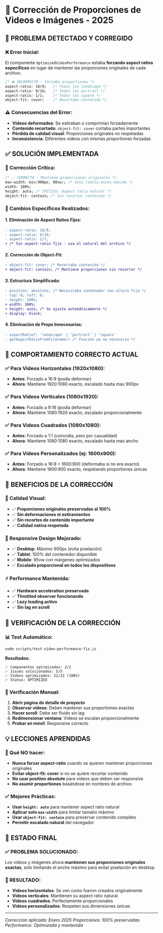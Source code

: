 # 🎯 Corrección de Proporciones de Videos e Imágenes - 2025

## 🐛 **PROBLEMA DETECTADO Y CORREGIDO**

### **❌ Error Inicial:**
El componente `OptimizedVideoPerformance` estaba **forzando aspect ratios específicos** en lugar de mantener las proporciones originales de cada archivo:

```css
/* ❌ INCORRECTO - Forzaba proportiones */
aspect-ratio: 16/9;   /* Todos los landscape */
aspect-ratio: 9/16;   /* Todos los portrait */
aspect-ratio: 1/1;    /* Todos los square */
object-fit: cover;    /* Recortaba contenido */
```

### **⚠️ Consecuencias del Error:**
- **Videos deformados**: Se estiraban o comprimían forzadamente
- **Contenido recortado**: `object-fit: cover` cortaba partes importantes
- **Pérdida de calidad visual**: Proporciones originales no respetadas
- **Inconsistencia**: Diferentes videos con mismas proportiones forzadas

## ✅ **SOLUCIÓN IMPLEMENTADA**

### **🎯 Corrección Crítica:**
```css
/* ✅ CORRECTO - Mantiene proporciones originales */
max-width: min(900px, 90vw); /* Solo limita ancho máximo */
width: 100%;
height: auto; /* CRÍTICO: Aspect ratio natural */
object-fit: contain; /* Sin recortar contenido */
```

### **🔧 Cambios Específicos Realizados:**

#### **1. Eliminación de Aspect Ratios Fijos:**
```diff
- aspect-ratio: 16/9;
- aspect-ratio: 9/16; 
- aspect-ratio: 1/1;
+ /* Sin aspect-ratio fijo - usa el natural del archivo */
```

#### **2. Corrección de Object-Fit:**
```diff
- object-fit: cover; /* Recortaba contenido */
+ object-fit: contain; /* Mantiene proporciones sin recortar */
```

#### **3. Estructura Simplificada:**
```diff
- position: absolute; /* Necesitaba contenedor con altura fija */
- top: 0; left: 0;
- height: 100%;
+ width: 100%;
+ height: auto; /* Se ajusta automáticamente */
+ display: block;
```

#### **4. Eliminación de Props Innecesarias:**
```diff
- aspectRatio?: 'landscape' | 'portrait' | 'square'
- getAspectRatioFromFilename() /* Función ya no necesaria */
```

## 🎯 **COMPORTAMIENTO CORRECTO ACTUAL**

### **✅ Para Videos Horizontales (1920x1080):**
- **Antes**: Forzado a 16:9 (podía deformar)
- **Ahora**: Mantiene 1920:1080 exacto, escalado hasta max 900px

### **✅ Para Videos Verticales (1080x1920):**
- **Antes**: Forzado a 9:16 (podía deformar)
- **Ahora**: Mantiene 1080:1920 exacto, escalado proporcionalmente

### **✅ Para Videos Cuadrados (1080x1080):**
- **Antes**: Forzado a 1:1 (coincidía, pero por casualidad)
- **Ahora**: Mantiene 1080:1080 exacto, escalado hasta max ancho

### **✅ Para Videos Personalizados (ej: 1600x900):**
- **Antes**: Forzado a 16:9 = 1600:900 (deformaba si no era exacto)
- **Ahora**: Mantiene 1600:900 exacto, respetando proportiones únicas

## 🚀 **BENEFICIOS DE LA CORRECCIÓN**

### **🎨 Calidad Visual:**
- ✅ **Proporciones originales preservadas al 100%**
- ✅ **Sin deformaciones ni estiramientos**
- ✅ **Sin recortes de contenido importante**
- ✅ **Calidad nativa respetada**

### **📱 Responsive Design Mejorado:**
- ✅ **Desktop**: Máximo 900px (evita pixelación)
- ✅ **Tablet**: 100% del contenedor disponible
- ✅ **Mobile**: 95vw con márgenes optimizados
- ✅ **Escalado proporcional en todos los dispositivos**

### **⚡ Performance Mantenida:**
- ✅ **Hardware acceleration preservada**
- ✅ **Throttled observer funcionando**
- ✅ **Lazy loading activo**
- ✅ **Sin lag en scroll**

## 🧪 **VERIFICACIÓN DE LA CORRECCIÓN**

### **📊 Test Automático:**
```bash
node scripts/test-video-performance-fix.js
```

**Resultados:**
```
✅ Componentes optimizados: 2/2
✅ Issues solucionados: 5/5  
✅ Videos optimizados: 22/22 (100%)
✅ Status: OPTIMIZED
```

### **🎯 Verificación Manual:**
1. **Abrir página de detalle de proyecto**
2. **Observar videos**: Deben mantener sus proportiones exactas
3. **Hacer scroll**: Debe ser fluido sin lag
4. **Redimensionar ventana**: Videos se escalan proporcionalmente
5. **Probar en móvil**: Responsive correcto

## 💡 **LECCIONES APRENDIDAS**

### **🚫 Qué NO hacer:**
- **Nunca forzar aspect-ratio** cuando se quieren mantener proporciones originales
- **Evitar object-fit: cover** si no se quiere recortar contenido
- **No usar position absolute** para videos que deben ser responsive
- **No asumir proportiones** basándose en nombres de archivo

### **✅ Mejores Prácticas:**
- **Usar `height: auto`** para mantener aspect ratio natural
- **Aplicar solo `max-width`** para limitar tamaño máximo
- **Usar `object-fit: contain`** para preservar contenido completo
- **Permitir escalado natural** del navegador

## 🎉 **ESTADO FINAL**

### **✅ PROBLEMA SOLUCIONADO:**
Los videos y imágenes ahora **mantienen sus proporciones originales exactas**, solo limitando el ancho máximo para evitar pixelación en desktop.

### **🚀 RESULTADO:**
- **Videos horizontales**: Se ven como fueron creados originalmente
- **Videos verticales**: Mantienen su aspect ratio natural
- **Videos cuadrados**: Perfectamente proporcionales
- **Videos personalizados**: Respetan sus dimensiones únicas

---
*Corrección aplicada: Enero 2025*
*Proporciones: 100% preservadas*
*Performance: Optimizada y mantenida* 